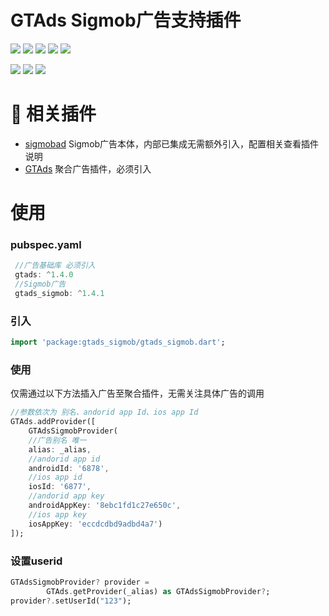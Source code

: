 # GTAds Sigmob广告支持插件
<p>
<a href="https://pub.dev/packages/gtads_sigmob"><img src=https://img.shields.io/pub/v/gtads_sigmob?color=orange></a>
<a href="https://pub.dev/packages/gtads_sigmob"><img src=https://img.shields.io/pub/likes/gtads_sigmob></a>
<a href="https://pub.dev/packages/gtads_sigmob"><img src=https://img.shields.io/pub/points/gtads_sigmob></a>
<a href="https://github.com/gstory0404/gtads/commits"><img src=https://img.shields.io/github/last-commit/gstory0404/gtads></a>
<a href="https://github.com/gstory0404/gtads"><img src=https://img.shields.io/github/stars/gstory0404/gtads></a>
</p>

<p>
<a href="http://qm.qq.com/cgi-bin/qm/qr?_wv=1027&k=VhD0AZSmzvsD3fu7CeQFkzpBQHMHANb1&authKey=W7JGJ0HKklyhP1jyBvbTF2Dkw0cq4UmhVSx2zXVdIm6n48Xrto%2B7%2B1n9jbkAadyF&noverify=0&group_code=649574038"><img src=https://img.shields.io/badge/flutter%E4%BA%A4%E6%B5%81%E7%BE%A4-649574038-blue></a>
<a href="http://qm.qq.com/cgi-bin/qm/qr?_wv=1027&k=9I9lyXewEsEnx0f00EOF_9hEcFmG5Bmg&authKey=AJfQ8%2FhOLcoJ0p5B16EITjFav1IIs3UAerZSUsWZfa0evuklgxibHti51AYlZgI3&noverify=0&group_code=769626410"><img src=https://img.shields.io/badge/flutter%E4%BA%A4%E6%B5%81%E7%BE%A42-769626410-blue></a>
<a href="https://qm.qq.com/q/4MSgZuKimc"><img src=https://img.shields.io/badge/flutter%E6%8F%92%E4%BB%B6%E5%8F%8D%E9%A6%88-662186116-blue></a>
</p>

# 📢 相关插件

- [sigmobad](https://github.com/gstory0404/sigmobad) Sigmob广告本体，内部已集成无需额外引入，配置相关查看插件说明
- [GTAds](https://github.com/gstory0404/GTAds) 聚合广告插件，必须引入

# 使用

### pubspec.yaml
```dart
 //广告基础库 必须引入
 gtads: ^1.4.0
 //Sigmob广告
 gtads_sigmob: ^1.4.1
```

### 引入
```dart
import 'package:gtads_sigmob/gtads_sigmob.dart';
```

### 使用
仅需通过以下方法插入广告至聚合插件，无需关注具体广告的调用
```dart
//参数依次为 别名、andorid app Id、ios app Id
GTAds.addProvider([
    GTAdsSigmobProvider(
    //广告别名 唯一
    alias: _alias,
    //andorid app id
    androidId: '6878',
    //ios app id
    iosId: '6877',
    //andorid app key
    androidAppKey: '8ebc1fd1c27e650c',
    //ios app key
    iosAppKey: 'eccdcdbd9adbd4a7')
]);
```

### 设置userid
```dart
GTAdsSigmobProvider? provider =
        GTAds.getProvider(_alias) as GTAdsSigmobProvider?;
provider?.setUserId("123");
```
